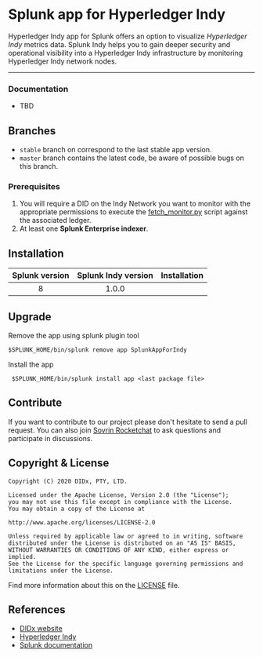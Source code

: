 # Splunk app for Hyperledger Indy

Hyperledger Indy app for Splunk offers an option to visualize _Hyperledger Indy_ metrics data. Splunk Indy helps you to gain deeper security and operational visibility into a Hyperledger Indy infrastructure by monitoring Hyperledger Indy network nodes.
* * *

### Documentation

- TBD

## Branches

- `stable` branch on correspond to the last stable app version.
- `master` branch contains the latest code, be aware of possible bugs on this branch.

### Prerequisites
1. You will require a DID on the Indy Network you want to monitor with the appropriate permissions to execute the [fetch_monitor.py](https://github.com/bcgov/indy-node-monitor) script against the associated ledger.
2. At least one __Splunk Enterprise indexer__.

## Installation

| Splunk version | Splunk Indy version     | Installation                                                   |
| :------------: | :---------------: | :--------------------------------------------------------------|
|      8     |       1.0.0       | <xyz> |

## Upgrade

Remove the app using splunk plugin tool

    $SPLUNK_HOME/bin/splunk remove app SplunkAppForIndy

Install the app

     $SPLUNK_HOME/bin/splunk install app <last package file>

## Contribute

If you want to contribute to our project please don't hesitate to send a pull request. 
You can also join [Sovrin Rocketchat](https://chat.sovrin.org) to ask questions and participate in discussions.

## Copyright & License

    Copyright (C) 2020 DIDx, PTY, LTD.
    
    Licensed under the Apache License, Version 2.0 (the "License");
    you may not use this file except in compliance with the License.
    You may obtain a copy of the License at
    
    http://www.apache.org/licenses/LICENSE-2.0
    
    Unless required by applicable law or agreed to in writing, software
    distributed under the License is distributed on an "AS IS" BASIS,
    WITHOUT WARRANTIES OR CONDITIONS OF ANY KIND, either express or implied.
    See the License for the specific language governing permissions and
    limitations under the License.
    
Find more information about this on the [LICENSE](LICENSE) file.

## References

-   [DIDx website](https://www.didx.xyz)
-   [Hyperledger Indy](https://www.hyperledger.org/use/hyperledger-indy)
-   [Splunk documentation](http://docs.splunk.com/Documentation)

